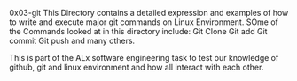 0x03-git
This Directory contains a detailed expression and examples of how to write and execute major git commands on Linux Environment. SOme of the Commands looked at in this directory include:
Git Clone
Git add
Git commit
Git push
and many others. 

This is part of the ALx software engineering task to test our knowledge of github, git and linux environment and how all interact with each other.

